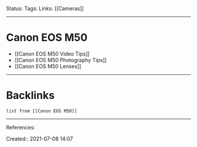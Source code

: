 Status: 
Tags: 
Links: [[Cameras]]
___
# Canon EOS M50
- [[Canon EOS M50 Video Tips]]
- [[Canon EOS M50 Photography Tips]]
- [[Canon EOS M50 Lenses]]
___
# Backlinks
```dataview
list from [[Canon EOS M50]]
```
___
References: 

Created:: 2021-07-08 14:07

